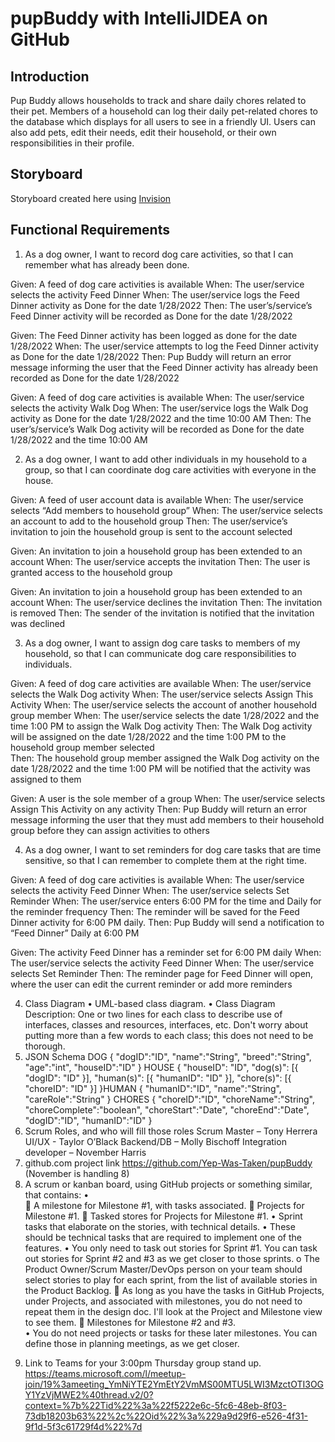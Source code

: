 # pupBuddy with IntelliJIDEA on GitHub

## Introduction

Pup Buddy allows households to track and share daily chores related to their pet. Members of a household can log their daily pet-related chores to the database which displays for all users to see in a friendly UI. Users can also add pets, edit their needs, edit their household, or their own responsibilities in their profile.

## Storyboard

Storyboard created here using [Invision](https://tayloroblack394892.invisionapp.com/freehand/PupBuddy-Y1VzEPXLP)
  
## Functional Requirements
1.	As a dog owner, I want to record dog care activities, so that I can remember what has already been done.

Given: A feed of dog care activities is available
When: The user/service selects the activity Feed Dinner
When: The user/service logs the Feed Dinner activity as Done for the date 1/28/2022
Then: The user’s/service’s Feed Dinner activity will be recorded as Done for the date 		1/28/2022

Given: The Feed Dinner activity has been logged as done for the date 1/28/2022
When: The user/service attempts to log the Feed Dinner activity as Done for the date 		1/28/2022
Then: Pup Buddy will return an error message informing the user that the Feed Dinner 		activity has already been recorded as Done for the date 1/28/2022

Given: A feed of dog care activities is available
When: The user/service selects the activity Walk Dog
When: The user/service logs the Walk Dog activity as Done for the date 1/28/2022 and 		the time 10:00 AM
Then: The user’s/service’s Walk Dog activity will be recorded as Done for the date 		1/28/2022 and the time 10:00 AM


2.	As a dog owner, I want to add other individuals in my household to a group, so that I can coordinate dog care activities with everyone in the house.

Given: A feed of user account data is available
When: The user/service selects “Add members to household group”
When: The user/service selects an account to add to the household group
Then: The user/service’s invitation to join the household group is sent to the 		account selected

Given: An invitation to join a household group has been extended to an account
When: The user/service accepts the invitation
Then: The user is granted access to the household group 

Given: An invitation to join a household group has been extended to an account
When: The user/service declines the invitation
Then: The invitation is removed
Then: The sender of the invitation is notified that the invitation was declined


3.	As a dog owner, I want to assign dog care tasks to members of my household, so that I can communicate dog care responsibilities to individuals.

Given: A feed of dog care activities are available
When: The user/service selects the Walk Dog activity
When: The user/service selects Assign This Activity
When: The user/service selects the account of another household group 			member
When: The user/service selects the date 1/28/2022 and the time 1:00 PM to 		assign the Walk Dog activity
Then: The Walk Dog activity will be assigned on the date 1/28/2022 and the time 		1:00 PM to the household group member selected  
Then: The household group member assigned the Walk Dog activity on the date 		1/28/2022 and the time 1:00 PM will be notified that the activity was 		assigned to them

Given: A user is the sole member of a group
When: The user/service selects Assign This Activity on any activity
Then: Pup Buddy will return an error message informing the user that they must 		add members to their household group before they can assign activities 		to others


4.	As a dog owner, I want to set reminders for dog care tasks that are time sensitive, so that I can remember to complete them at the right time.

Given: A feed of dog care activities is available
When: The user/service selects the activity Feed Dinner
When: The user/service selects Set Reminder
When: The user/service enters 6:00 PM for the time and Daily for the reminder 		frequency
Then: The reminder will be saved for the Feed Dinner activity for 6:00 PM daily.
Then: Pup Buddy will send a notification to “Feed Dinner” Daily at 6:00 PM

Given: The activity Feed Dinner has a reminder set for 6:00 PM daily
When: The user/service selects the activity Feed Dinner
When: The user/service selects Set Reminder
Then: The reminder page for Feed Dinner will open, where the user can edit the 		current reminder or add more reminders

4.	Class Diagram
•	UML-based class diagram.
•	Class Diagram Description: One or two lines for each class to describe use of interfaces,  classes and resources, interfaces, etc. Don't worry about putting more than a few words to each class; this does not need to be thorough.
5.	JSON Schema
DOG
{
   "dogID":"ID",
   "name":"String",
   "breed":"String",
   "age":"int",
   "houseID":"ID"
}
HOUSE
{
	"houseID": "ID",
	"dog(s)": [{
		"dogID": "ID"
	}],
	"human(s)": [{
		"humanID": "ID"
	}],
	"chore(s)": [{
		"choreID": "ID"
	}]
}HUMAN
{
   "humanID":"ID",
   "name":"String",
   "careRole":"String"
}
CHORES
{
   "choreID":"ID",
   "choreName":"String",
   "choreComplete":"boolean",
   "choreStart":"Date",
   "choreEnd":"Date",
   "dogID":"ID",
   "humanID":"ID"
}
6.	Scrum Roles, and who will fill those roles
Scrum Master – Tony Herrera 
UI/UX - Taylor O’Black
Backend/DB – Molly Bischoff
Integration developer – November Harris
7.	github.com project link
https://github.com/Yep-Was-Taken/pupBuddy
(November is handling 8)
8.	 A scrum or kanban board, using GitHub projects or something similar, that contains:
•	
	A milestone for Milestone #1, with tasks associated.
	Projects for Milestone #1.
	Tasked stores for Projects for Milestone #1.
•	Sprint tasks that elaborate on the stories, with technical details.
•	These should be technical tasks that are required to implement one of the features.
•	You only need to task out stories for Sprint #1.  You can task out stories for Sprint #2 and #3 as we get closer to those sprints.
o	The Product Owner/Scrum Master/DevOps person on your team should select stories to play for each sprint, from the list of available stories in the Product Backlog.
	As long as you have the tasks in GitHub Projects, under Projects, and associated with milestones, you do not need to repeat them in the design doc.  I'll look at  the Project and Milestone view to see them.
	Milestones for Milestone #2 and #3.  
•	You do not need projects or tasks for these later milestones. You can define those in planning meetings, as we get closer.
9) Link to Teams for your 3:00pm Thursday group stand up. 
	https://teams.microsoft.com/l/meetup-join/19%3ameeting_YmNiYTE2YmEtY2VmMS00MTU5LWI3MzctOTI3OGY1YzVjMWE2%40thread.v2/0?context=%7b%22Tid%22%3a%22f5222e6c-5fc6-48eb-8f03-73db18203b63%22%2c%22Oid%22%3a%229a9d29f6-e526-4f31-9f1d-5f3c61729f4d%22%7d
